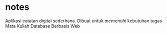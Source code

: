 # notes
Aplikasi catatan digital sederhana. Dibuat untuk memenuhi kebutuhan tugas Mata Kuliah Database Berbasis Web
